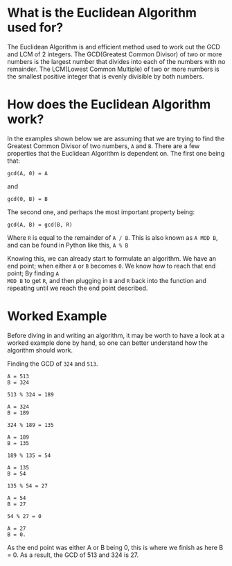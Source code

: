 # What is the Euclidean Algorithm used for?

The Euclidean Algorithm is and efficient method used to work out the GCD and LCM of 2 integers. The GCD(Greatest Common Divisor) of two or more numbers is the largest number that divides into each of the numbers with no remainder. The LCM(Lowest Common Multiple) of two or more numbers is the smallest positive integer that is evenly divisible by both numbers.

# How does the Euclidean Algorithm work? 
In the examples shown below we are assuming that we are trying to find the Greatest Common Divisor of two numbers, <code>A</code> and <code>B</code>.
There are a few properties that the Euclidean Algorithm is dependent on. The first one being that:
```
gcd(A, 0) = A
```
and
```
gcd(0, B) = B
```
The second one, and perhaps the most important property being:
```
gcd(A, B) = gcd(B, R)
```
Where <code>R</code> is equal to the remainder of <code>A / B</code>. This is also known as <code>A MOD B</code>, and can be found in Python like this, <code>A % B</code>

Knowing this, we can already start to formulate an algorithm. We have an end point; when either <code>A</code> or <code>B</code> becomes <code>0</code>. We know how to reach that end point; By finding <code>A MOD B</code> to get <code>R</code>, and then plugging in <code>B</code> and <code>R</code> back into the function and repeating until we reach the end point described.

# Worked Example
Before diving in and writing an algorithm, it may be worth to have a look at a worked example done by hand, so one can better understand how the algorithm should work.

Finding the GCD of <code>324</code> and <code>513</code>.
```
A = 513
B = 324

513 % 324 = 189

A = 324
B = 189

324 % 189 = 135

A = 189
B = 135

189 % 135 = 54

A = 135
B = 54

135 % 54 = 27

A = 54
B = 27

54 % 27 = 0

A = 27
B = 0.
```
As the end point was either A or B being 0, this is where we finish as here B = 0. As a result, the GCD of 513 and 324 is 27.

